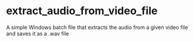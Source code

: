 # extract_audio_from_video_file
A simple Windows batch file that extracts the audio from a given video file and saves it as a .wav file
